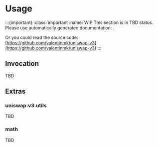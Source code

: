 # Usage

:::{important}
:class: important
:name: WIP
This section is in TBD status. Please use automatically generated documentation:
[](../modules).

Or you could read the source code: [https://github.com/valentinmk/uniswap-v3](https://github.com/valentinmk/uniswap-v3)
:::

## Invocation

TBD

## Extras

### uniswap.v3.utils

TBD

### math

TBD
